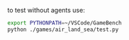to test without agents use:

```bash
export PYTHONPATH=~/VSCode/GameBench
python ./games/air_land_sea/test.py
```
